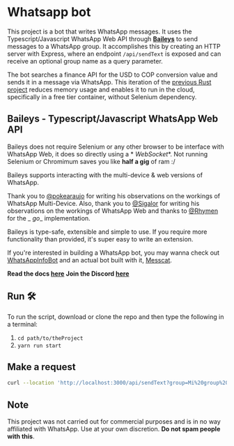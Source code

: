 # Whatsapp bot

This project is a bot that writes WhatsApp messages. It uses the Typescript/Javascript WhatsApp Web API
through **[Baileys](https://github.com/adiwajshing/Baileys)** to send messages to a WhatsApp group. It accomplishes this
by
creating an HTTP server with Express, where an endpoint `/api/sendText` is exposed and can receive an optional group
name
as a query parameter.

The bot searches a finance API for the USD to COP conversion value and sends it in a message via WhatsApp. This
iteration of the [previous Rust project](https://github.com/SergioRt1/whatsapp-bot-rs) reduces memory usage and enables
it to run in the cloud, specifically in a free tier container, without Selenium dependency.

## Baileys - Typescript/Javascript WhatsApp Web API

Baileys does not require Selenium or any other browser to be interface with WhatsApp Web, it does so directly using a *
*WebSocket**. Not running Selenium or Chromimum saves you like **half a gig** of ram :/

Baileys supports interacting with the multi-device & web versions of WhatsApp.

Thank you to [@pokearaujo](https://github.com/pokearaujo/multidevice) for writing his observations on the workings of
WhatsApp Multi-Device. Also, thank you to [@Sigalor](https://github.com/sigalor/whatsapp-web-reveng) for writing his
observations on the workings of WhatsApp Web and thanks to [@Rhymen](https://github.com/Rhymen/go-whatsapp/) for the _
_go__ implementation.

Baileys is type-safe, extensible and simple to use. If you require more functionality than provided, it's super easy to
write an extension.

If you're interested in building a WhatsApp bot, you may wanna check
out [WhatsAppInfoBot](https://github.com/adiwajshing/WhatsappInfoBot) and an actual bot built with
it, [Messcat](https://github.com/ashokatechmin/Messcat).

**Read the docs [here](https://adiwajshing.github.io/Baileys)**
**Join the Discord [here](https://discord.gg/WeJM5FP9GG)**

## Run :hammer_and_wrench:

To run the script, download or clone the repo and then type the following in a terminal:

1. ``` cd path/to/theProject ```
3. ``` yarn run start ```

## Make a request

```bash
curl --location 'http://localhost:3000/api/sendText?group=Mi%20group%20name'
```

## Note

This project was not carried out for commercial purposes and is in no way affiliated with WhatsApp. Use at your own
discretion. **Do not spam people with this**.
